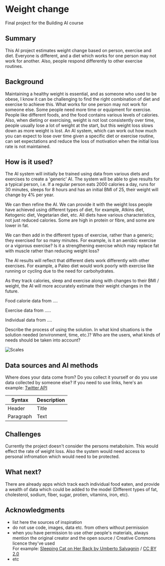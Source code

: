 

<!-- This is the markdown template for the final project of the Building AI course, 
created by Reaktor Innovations and University of Helsinki. 
Copy the template, paste it to your GitHub README and edit! -->

# Weight change

Final project for the Building AI course

## Summary

This AI project estimates weight change based on person, exercise and diet. Everyone is different, and a diet which works for one person may not work for another. Also, people respond differently to other exercise routines. 


## Background

Maintaining a healthy weight is essential, and as someone who used to be obese, I know it can be challenging to find the right combination of diet and exercise to achieve this. What works for one person may not work for someone else. Some people need more time or equipment for exercise. People like different foods, and the food contains various levels of calories. Also, when dieting or exercising, weight is not lost consistently over time, people usually lose a lot of weight at the start, but this weight loss slows down as more weight is lost. An AI system, which can work out how much you can expect to lose over time given a specific diet or exercise routine, can set expectations and reduce the loss of motivation when the initial loss rate is not maintained.




## How is it used?

The AI system will initially be trained using data from various diets and exercises to create a 'generic' AI. The system will be able to give results for a typical person, i.e. If a regular person eats 2000 calories a day, runs for 30 minutes, sleeps for 8 hours and has an initial BMI of 25, their weight will change by 4% per year. 

We can then refine the AI. We can provide it with the weight loss people have achieved using different types of diet, for example, Atkins diet, Ketogenic diet, Vegetarian diet, etc. All diets have various characteristics, not just reduced calories. Some are high in protein or fibre, and some are lower in fat. 

We can then add in the different types of exercise, rather than a generic; they exercised for so many minutes. For example, is it an aerobic exercise or a vigorous exercise? Is it a strengthening exercise which may replace fat with muscle rather than reducing weight loss? 

The AI results will reflect that different diets work differently with other exercises. For example, a Paleo diet would work poorly with exercise like running or cycling due to the need for carbohydrates.

As they track calories, sleep and exercise along with changes to their BMI / weight, the AI will more accurately estimate their weight changes in the future.

Food calorie data from ....

Exercise data from .....

Individual data from ....

Describe the process of using the solution. In what kind situations is the solution needed (environment, time, etc.)? Who are the users, what kinds of needs should be taken into account?


![Scales](https://www.pngall.com/wp-content/uploads/2016/09/Weight-Scale-Free-Download-PNG.png)


## Data sources and AI methods
Where does your data come from? Do you collect it yourself or do you use data collected by someone else?
If you need to use links, here's an example:
[Twitter API](https://developer.twitter.com/en/docs)

| Syntax      | Description |
| ----------- | ----------- |
| Header      | Title       |
| Paragraph   | Text        |

## Challenges

Currently the project doesn't consider the persons metabolsim. This would effect the rate of weight loss. Also the system would need access to personal infromation which would need to be protected.

## What next?

There are already apps which track each individual food eaten, and provide a wealth of data which could be added to the model (Different types of fat, cholesterol, sodium, fiber, sugar, protien, vitamins, iron, etc).


## Acknowledgments

* list here the sources of inspiration 
* do not use code, images, data etc. from others without permission
* when you have permission to use other people's materials, always mention the original creator and the open source / Creative Commons licence they've used
  <br>For example: [Sleeping Cat on Her Back by Umberto Salvagnin](https://commons.wikimedia.org/wiki/File:Sleeping_cat_on_her_back.jpg#filelinks) / [CC BY 2.0](https://creativecommons.org/licenses/by/2.0)
* etc
